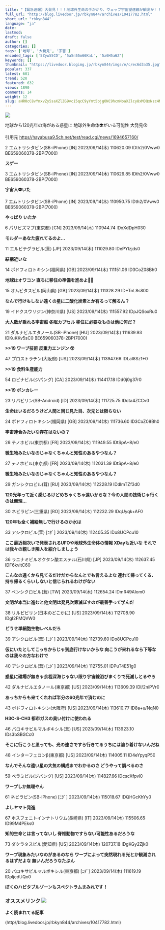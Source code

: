 ```yaml
---
title: "【緊急速報】大発見！！！地球外生命の手がかり、ウェッブ宇宙望遠鏡が観測か！！ BBCが報じる"
full_url: "http://blog.livedoor.jp/rbkyn844/archives/10417782.html"
short_url: "rbkyn844"
language: "ja"
date: 
lastmod: 
draft: false
author: []
categories: []
tags: ['地球', '大発見', '宇宙']
encoded_tags: ['5Zyw55CD', '5aSn55m66KaL', '5a6H5a6Z']
keywords: []
thumbnail: "https://livedoor.blogimg.jp/rbkyn844/imgs/e/c/ec6d3a35.jpg"
popular: 337
latest: 601
trend: 520
featured: 632
views: 1890
comments: 14
weight: 12
slug: aHR0cC8vYmxvZy5saXZlZG9vci5qcC9yYmt5bjg0NC9hcmNoaXZlcy8xMDQxNzc4Mi5odG1s
---
```


![](https://livedoor.blogimg.jp/rbkyn844/imgs/e/c/ec6d3a35.jpg)

<div><p>地球から120光年の海がある惑星に 地球外生命体👽がいる可能性 大発見😲</p><p>引用元 <a title='' target='_blank' href='https//hayabusa9.5ch.net/test/read.cgi/news/1694657160/'>https//hayabusa9.5ch.net/test/read.cgi/news/1694657160/ </a> </p> <p class='res1'>2 エムトリシタビン(SB-iPhone) [IN] 2023/09/14(木) 110620.09 IDth2/0Vww0 BE659060378-2BP(7000) </p> <p class='res2'><b>スゲー </b></p> <p class='res1'>3 エムトリシタビン(SB-iPhone) [IN] 2023/09/14(木) 110629.85 IDth2/0Vww0 BE659060378-2BP(7000) </p> <p class='res2'><b>宇宙人👽いた </b></p> <p class='res1'>7 エムトリシタビン(SB-iPhone) [IN] 2023/09/14(木) 110950.75 IDth2/0Vww0 BE659060378-2BP(7000) </p> <p class='res2'><b>やっぱり いたか </b></p> <p class='res1'>6 パリビズマブ(東京都) [CN] 2023/09/14(木) 110944.74 IDxXdDpH030 </p> <p class='res2'><b> モルダーあなた疲れてるのよ… </b></p> <p class='res1'>11 エルビテグラビル(茸) [JP] 2023/09/14(木) 111029.80 IDePYlzjds0 </p> <p class='res2'><b> 結構近いな </b></p> <p class='res1'>14 ポドフィロトキシン(福岡県) [GB] 2023/09/14(木) 111151.06 ID3CoZ08Bh0 </p> <p class='res2'><b> 地球はオワコン 直ちに移住の準備を進めよ🤟😤 </b></p> <p class='res1'>15 オムビタスビル(岡山県) [GB] 2023/09/14(木) 111328.29 ID+TnL8s800 </p> <p class='res2'><b> なんで行けもしない遠くの星に二酸化炭素とか有るって解るん？ </b></p> <p class='no-pc'></p> <p class='res1'>19 イドクスウリジン(神奈川県) [US] 2023/09/14(木) 111557.92 IDpJQSoxRu0 </p> <p class='res2'><b> 大人数が乗れる宇宙船 冬眠カプセル 移住に必要なものは他に何だ？ </b></p> <p class='res1'>21 ダルナビルエタノール(SB-iPhone) [HU] 2023/09/14(木) 111639.93 IDKuKKv5sC0 BE659060378-2BP(7000) </p> <p class='res2'><b>>>19 ワープ技術 反重力エンジン 😲 </b></p> <p class='res1'>47 プロストラチン(大阪府) [US] 2023/09/14(木) 113947.66 IDLaI8Sz1+0 </p> <p class='res2'><b> >>19 食料生産能力 </b></p> <p class='res1'>54 ロピナビル(ジパング) [CA] 2023/09/14(木) 114417.18 IDd0j0g37r0 </p> <p class='res2'><b> >>19 ボンカレー </b></p> <p class='res1'>23 リバビリン(SB-Android) [ID] 2023/09/14(木) 111725.75 IDota4ZCCv0 </p> <p class='res2'><b> 生命はいるだろうけど人間と同じ見た目、次元とは限らない </b></p> <p class='res1'>24 ポドフィロトキシン(福岡県) [GB] 2023/09/14(木) 111736.60 ID3CoZ08Bh0 </p> <p class='res2'><b> 宇宙連合みたいな存在はないの？ </b></p> <p class='res1'>26 テノホビル(東京都) [FR] 2023/09/14(木) 111949.55 IDtSpA+8/e0 </p> <p class='res2'><b> 微生物みたいなのじゃなくちゃんと知性のあるやつなん？ </b></p> <p class='res1'>27 テノホビル(東京都) [FR] 2023/09/14(木) 112031.39 IDtSpA+8/e0 </p> <p class='res2'><b> 微生物みたいなのじゃなくちゃんと知性のあるやつなん？ </b></p> <p class='res1'>29 ガンシクロビル(茸) [RU] 2023/09/14(木) 112228.19 IDdlmTZf3d0 </p> <p class='res2'><b> 120光年って近く感じるけどめちゃくちゃ遠いからな？今の人間の技術じゃ行くのは無理… </b></p> <p class='res1'>30 ネビラピン(三重県) [RO] 2023/09/14(木) 112232.29 IDqUyqk+AF0 </p> <p class='res2'><b> 120年も全く補給無しで行けるのか水は </b></p> <p class='res1'>33 アシクロビル(茸) [ﾆﾀﾞ] 2023/09/14(木) 112405.35 IDo8UCPcu10 </p> <p class='res2'><b> ここ最近相次いで発表されるUFOや地球外生命体の情報 XDayも近いな それでは我々の親しき隣人を紹介しましょう </b></p> <p class='res1'>36 ラニナミビルオクタン酸エステル(石川県) [JP] 2023/09/14(木) 112637.45 IDF6kvltC60 </p> <p class='res2'><b> こんなの遠くから見てるだけだからなんとでも言えるよな 連れて帰ってくる、持ち帰るくらいしないと信じられるわけがない </b></p> <p class='res1'>37 ペンシクロビル(茸) [TW] 2023/09/14(木) 112654.24 IDmR49AIom0 </p> <p class='res2'><b> 文明が本当に進むと他文明は発見次第滅ぼすのが最善手って学んだ </b></p> <p class='res1'>38 リルピビリン(日本のどこかに) [US] 2023/09/14(木) 112708.90 IDgI2FMQVW0 </p> <p class='res2'><b> どうせ単細胞生物レベルだろ </b></p> <p class='res1'>39 アシクロビル(茸) [ﾆﾀﾞ] 2023/09/14(木) 112739.60 IDo8UCPcu10 </p> <p class='res2'><b> 仮にいたとしてこっちからじゃ到底行けないからな 向こうが来れるなら下等なのは我々の方なわけで </b></p> <p class='res1'>40 アシクロビル(茸) [ﾆﾀﾞ] 2023/09/14(木) 112755.01 IDPuT4E51g0 </p> <p class='res2'><b> 惑星に磁場が無きゃ余程深海じゃない限り宇宙線浴びまくりで死滅しとるやろ </b></p> <p class='res1'>42 ダルナビルエタノール(東京都) [US] 2023/09/14(木) 113609.39 IDI/2niPVr0 </p> <p class='res2'><b> あっちからも来てくれれば半分の60光年で済むのに </b></p> <p class='res1'>43 ポドフィロトキシン(大阪府) [US] 2023/09/14(木) 113610.77 ID8a+u/NqN0 </p> <p class='res2'><b> H3C-S-CH3 都市ガスの臭い付けに使われる </b></p> <p class='res1'>46 バロキサビルマルボキシル(茸) [US] 2023/09/14(木) 113923.10 IDs3bSBGCc0 </p> <p class='res2'><b> そこに行こうと思っても、光の速さですら行きてるうちには辿り着けないんだね </b></p> <p class='res1'>48 インターフェロンβ(東京都) [US] 2023/09/14(木) 114005.11 ID4eYpyqP50 </p> <p class='res2'><b> なんでそんな遠い星の大気の構成までわかるのさ どうやって調べるのさ </b></p> <p class='res1'>59 ペラミビル(ジパング) [US] 2023/09/14(木) 114827.66 IDcscXfpvl0 </p> <p class='res2'><b> ワープしか無理やん </b></p> <p class='res1'>61 ネビラピン(SB-iPhone) [ﾆﾀﾞ] 2023/09/14(木) 115018.67 IDQHGcKhYy0 </p> <p class='res2'><b> よしヤマト発進 </b></p> <p class='res1'>67 ホスフェニトインナトリウム(長崎県) [IT] 2023/09/14(木) 115506.65 ID99M4PEks0 </p> <p class='res2'><b> 知的生命とは言ってないし 脊椎動物ですらない可能性あるだろうな </b></p> <p class='res1'>73 ダクラタスビル(愛知県) [US] 2023/09/14(木) 120737.18 IDgKGy2Zjk0 </p> <p class='res2'><b> ワープ現象みたいなのがあるのなら ワープによって突然現れる光とか観測されるはずだよな 無いんだろうなたぶん </b></p> <p class='res1'>20 バロキサビルマルボキシル(東京都) [ﾆﾀﾞ] 2023/09/14(木) 111619.19 IDpljcdUQo0 </p> <p class='res2'><b> ぼくのハビタブルゾーンもスペクトラムまみれです！ </b></p> <p id='5077e33f033c4e934bb013c7c4eb8bbd'> </p> <p class='no-pc'></p> <h3 class='linkh'>オススメリンク <img src='http//blog.livedoor.jp/rbkyn844/ftp/fusagikom-fikergh.png'></h3> <p class='link2'> </p> <p class='no-pc'></p> <p class='no-pc'><p><b>よく読まれてる記事</b></p></p> </div>

(http//blog.livedoor.jp/rbkyn844/archives/10417782.html)
